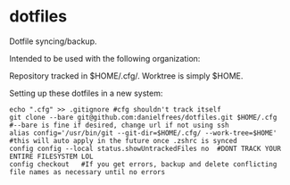 # dotfiles

Dotfile syncing/backup.

Intended to be used with the following organization:

Repository tracked in $HOME/.cfg/. Worktree is simply $HOME.

Setting up these dotfiles in a new system:

```shell
echo ".cfg" >> .gitignore #cfg shouldn't track itself
git clone --bare git@github.com:danielfrees/dotfiles.git $HOME/.cfg  #--bare is fine if desired, change url if not using ssh
alias config='/usr/bin/git --git-dir=$HOME/.cfg/ --work-tree=$HOME'  #this will auto apply in the future once .zshrc is synced
config config --local status.showUntrackedFiles no  #DONT TRACK YOUR ENTIRE FILESYSTEM LOL
config checkout   #If you get errors, backup and delete conflicting file names as necessary until no errors
```
